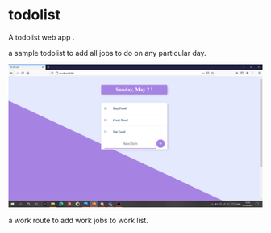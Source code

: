 # todolist
A todolist web app .

a sample todolist to add all jobs to do on any particular day.

![screenshot1](https://github.com/shadow-rogue/todolist/blob/master/Screenshot%20(300).png)



a work route to add work jobs to work list.
